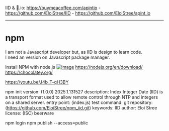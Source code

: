 IID & 🍺.io: https://buymeacoffee.com/apintio - https://github.com/EloiStree/IID - https://github.com/EloiStree/apint.io

--------------------------------------

# npm

I am not a Javascript developer but, as IID is design to learn code.  
I need an version on Javascript package manager.  




Install NPM with node.js
[![image](https://github.com/user-attachments/assets/f964090a-5d9d-4ae4-8233-fb2a56e70051)](https://nodejs.org/en/download/)
https://nodejs.org/en/download/
https://chocolatey.org/

https://youtu.be/J4b_T-qH3BY



npm init
version: (1.0.0) 2025.1.131527
description: Index Integer Date (IID) is a transport format used to allow remote control through NTP and integers on a shared server.
entry point: (index.js)
test command:
git repository: (https://github.com/EloiStree/npm_iid.git)
keywords: IID
author: Eloi Stree
license: (ISC) beerware



npm login
npm publish --access=public

